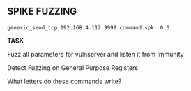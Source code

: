 SPIKE FUZZING 
--------------------------------------------
    generic_send_tcp 192.168.4.112 9999 command.spk  0 0

**TASK**

 Fuzz all parameters for vulnserver and listen it from Immunity 
 
 Detect Fuzzing on General Purpose Registers

What letters do these commands write?


